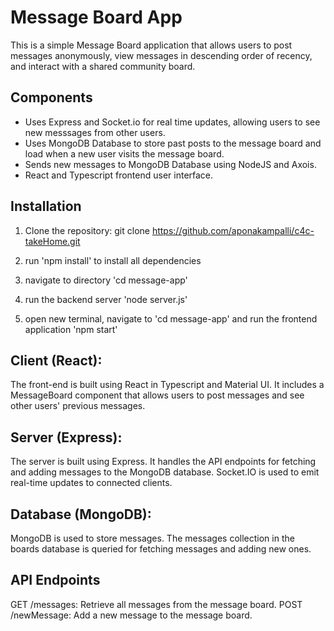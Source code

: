 # Message Board App

This is a simple Message Board application that allows users to post messages anonymously, view messages in descending order of recency, and interact with a shared community board.

## Components

- Uses Express and Socket.io for real time updates, allowing users to see new messsages from other users.
- Uses MongoDB Database to store past posts to the message board and load when a new user visits the message board.
- Sends new messages to MongoDB Database using NodeJS and Axois.
- React and Typescript frontend user interface.

## Installation

1. Clone the repository:
   git clone https://github.com/aponakampalli/c4c-takeHome.git

2. run 'npm install' to install all dependencies
3. navigate to directory 'cd message-app' 
4. run the backend server 'node server.js'
5. open new terminal, navigate to 'cd message-app' and run the frontend application 'npm start'


## Client (React): 
The front-end is built using React in Typescript and Material UI. It includes a MessageBoard component that allows users to post messages and see other users' previous messages.

## Server (Express): 
The server is built using Express. It handles the API endpoints for fetching and adding messages to the MongoDB database. Socket.IO is used to emit real-time updates to connected clients.

## Database (MongoDB): 
MongoDB is used to store messages. The messages collection in the boards database is queried for fetching messages and adding new ones.

## API Endpoints
GET /messages: Retrieve all messages from the message board.
POST /newMessage: Add a new message to the message board.
